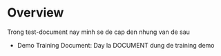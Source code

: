 # Overview

Trong test-document nay minh se de cap den nhung van de sau

- Demo Training Document: Day la DOCUMENT dung de training demo
